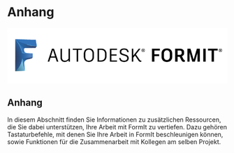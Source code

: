 # Anhang

![](<../.gitbook/assets/b5030b43-df24-4259-ad6a-94bcad61bc78 (1).png>)

## Anhang

In diesem Abschnitt finden Sie Informationen zu zusätzlichen Ressourcen, die Sie dabei unterstützen, Ihre Arbeit mit FormIt zu vertiefen. Dazu gehören Tastaturbefehle, mit denen Sie Ihre Arbeit in FormIt beschleunigen können, sowie Funktionen für die Zusammenarbeit mit Kollegen am selben Projekt.
